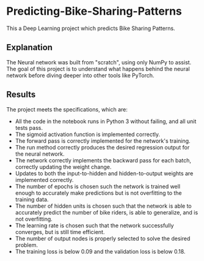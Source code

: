 # Predicting-Bike-Sharing-Patterns
This a Deep Learning project which predicts Bike Sharing Patterns.  

## Explanation
The Neural network was built from "scratch", using only NumPy to assist. 
The goal of this project is to understand what happens behind the neural network
before diving deeper into other tools like PyTorch.

## Results
The project meets the specifications, which are:

* All the code in the notebook runs in Python 3 without failing, and all unit tests pass.
* The sigmoid activation function is implemented correctly.
* The forward pass is correctly implemented for the network's training.
* The run method correctly produces the desired regression output for the neural network.
* The network correctly implements the backward pass for each batch, correctly updating the weight change.
* Updates to both the input-to-hidden and hidden-to-output weights are implemented correctly.
* The number of epochs is chosen such the network is trained well enough to accurately make predictions but is not overfitting to the training data.
* The number of hidden units is chosen such that the network is able to accurately predict the number of bike riders, is able to generalize, and is not overfitting.
* The learning rate is chosen such that the network successfully converges, but is still time efficient.
* The number of output nodes is properly selected to solve the desired problem.
* The training loss is below 0.09 and the validation loss is below 0.18.

